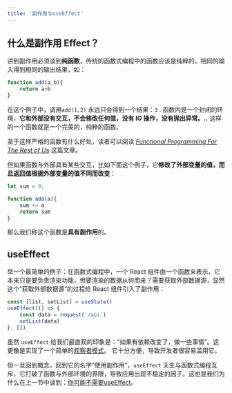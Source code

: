 ```yaml
---
title: '副作用与useEffect'
---
```


## 什么是副作用 Effect？

讲到副作用必须谈到**纯函数**，传统的函数式编程中的函数应该是纯粹的，相同的输入得到相同的输出结果，如：

```js
function add(a,b){
    return a+b
}
```

在这个例子中，调用`add(1,2)` 永远只会得到一个结果：`3` . 函数内是一个封闭的环境，**它和外部没有交互，不会修改任何值，没有 IO 操作，没有抛出异常。..** 这样的一个函数就是一个完美的，纯粹的函数。

至于这样严格的函数有什么好处，读者可以阅读 *[Functional Programming For The Rest of Us](https://github.com/justinyhuang/Functional-Programming-For-The-Rest-of-Us-Cn)* 这篇文章。

但如果函数与外部具有某些交互，比如下面这个例子，它**修改了外部变量的值，而且返回值根据外部变量的值不同而改变**：

```js
let sum = 0;

function add(a){
    sum += a
    return sum
}
```

那么我们称这个函数是**具有副作用**的。 

## useEffect

举一个最简单的例子：在函数式编程中，一个 React 组件由一个函数来表示，它本来只是要负责渲染功能，但要渲染的数据从何而来？需要获取外部数据源，显然这个“获取外部数据源”的过程给 React 组件引入了副作用：

```js
const [list, setList] = useState()
useEffect(() => {
    const data = request('/api')
    setList(data)
}, [])
```

虽然 `useEffect` 给我们最直观的印象是：“如果有依赖改变了，做一些事情”。这更像是实现了一个简单的[观察者模式](/javascript/observer/01.简介.html)。 它十分方便，导致开发者很容易滥用它。

但一旦回到概念，回到它的名字“使用副作用”，`useEffect` 天生与函数式编程互斥，它打破了函数与外部环境的界限，导致应用出现不稳定的因子。这也是我们为什么在上一节中谈到：[你可能不需要useEffect](./120.%E4%BD%A0%E7%9C%9F%E7%9A%84%E5%B0%86useEffect%E7%94%A8%E5%AF%B9%E5%9C%B0%E6%96%B9%E4%BA%86%E5%90%97.html)。

